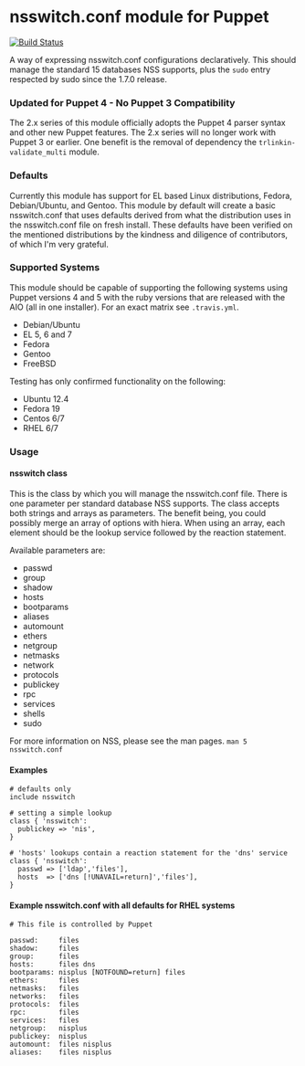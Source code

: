 # nsswitch.conf module for Puppet
[![Build Status](https://travis-ci.org/trlinkin/puppet-nsswitch.svg?branch=master)](https://travis-ci.org/trlinkin/puppet-nsswitch)

A way of expressing nsswitch.conf configurations declaratively. This
should manage the standard 15 databases NSS supports, plus the `sudo` entry
respected by sudo since the 1.7.0 release.

### Updated for Puppet 4 - No Puppet 3 Compatibility

The 2.x series of this module officially adopts the Puppet 4 parser syntax and
other new Puppet features. The 2.x series will no longer work with Puppet 3 or
earlier. One benefit is the removal of dependency the `trlinkin-validate_multi`
module.

### Defaults

Currently this module has support for EL based Linux distributions,
Fedora, Debian/Ubuntu, and Gentoo. This module by default will create a basic
nsswitch.conf that uses defaults derived from what the distribution uses in
the nsswitch.conf file on fresh install. These defaults have been verified
on the mentioned distributions by the kindness and diligence of
contributors, of which I'm very grateful.

### Supported Systems

This module should be capable of supporting the following systems using
Puppet versions 4 and 5 with the ruby versions that are released with
the AIO (all in one installer). For an exact matrix see `.travis.yml`.

 * Debian/Ubuntu
 * EL 5, 6 and 7
 * Fedora
 * Gentoo
 * FreeBSD

Testing has only confirmed functionality on the following:
  * Ubuntu 12.4
  * Fedora 19
  * Centos 6/7
  * RHEL 6/7

### Usage

#### nsswitch class

This is the class by which you will manage the nsswitch.conf file. There
is one parameter per standard database NSS supports. The class accepts both strings
and arrays as parameters. The benefit being, you could possibly merge an array
of options with hiera. When using an array, each element should be the
lookup service followed by the reaction statement.

Available parameters are:

* passwd
* group
* shadow
* hosts
* bootparams
* aliases
* automount
* ethers
* netgroup
* netmasks
* network
* protocols
* publickey
* rpc
* services
* shells
* sudo


For more information on NSS, please see the man pages. `man 5 nsswitch.conf`

#### Examples

```puppet
# defaults only
include nsswitch

# setting a simple lookup
class { 'nsswitch':
  publickey => 'nis',
}

# 'hosts' lookups contain a reaction statement for the 'dns' service
class { 'nsswitch':
  passwd => ['ldap','files'],
  hosts  => ['dns [!UNAVAIL=return]','files'],
}
```

#### Example nsswitch.conf with all defaults for RHEL systems

    # This file is controlled by Puppet

    passwd:     files
    shadow:     files
    group:      files
    hosts:      files dns
    bootparams: nisplus [NOTFOUND=return] files
    ethers:     files
    netmasks:   files
    networks:   files
    protocols:  files
    rpc:        files
    services:   files
    netgroup:   nisplus
    publickey:  nisplus
    automount:  files nisplus
    aliases:    files nisplus
